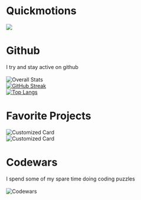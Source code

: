 # Quickmotions
![](https://komarev.com/ghpvc/?username=your-github-username&color=red)
# Github
I try and stay active on github\
\
![Overall Stats](https://github-readme-stats.vercel.app/api?username=Quickmotions&count_private=true&show_icons=true&hide=contribs&theme=dark&border_color=61594c)\
[![GitHub Streak](https://github-readme-streak-stats.herokuapp.com/?user=DenverCoder1&theme=dark)](https://git.io/streak-stats)\
[![Top Langs](https://github-readme-stats.vercel.app/api/top-langs/?username=anuraghazra&layout=compact&theme=dark&border_color=61594c)](https://github.com/anuraghazra/github-readme-stats)
# Favorite Projects
![Customized Card](https://github-readme-stats.vercel.app/api/pin?username=anuraghazra&repo=github-readme-stats&title_color=fff&icon_color=f9f9f9&text_color=9f9f9f&bg_color=151515&border_color=61594c)\
![Customized Card](https://github-readme-stats.vercel.app/api/pin?username=Quickmotions&repo=cj8-cheerful-cheetahs/project&title_color=fff&icon_color=f9f9f9&text_color=9f9f9f&bg_color=151515&border_color=61594c)
# Codewars
I spend some of my spare time doing coding puzzles\
\
![Codewars](https://github.r2v.ch/codewars?user=Quickmotions)

